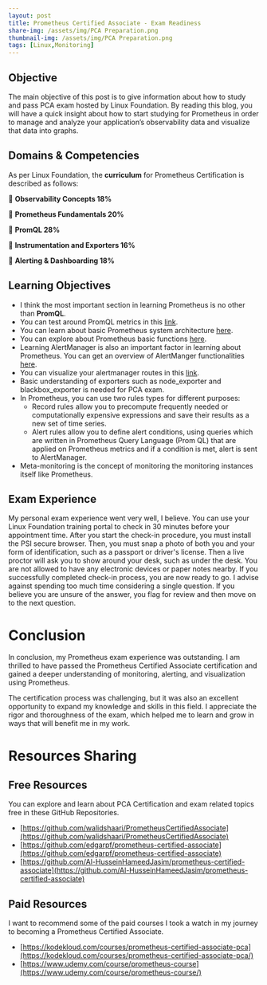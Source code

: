 ```yaml
---
layout: post
title: Prometheus Certified Associate - Exam Readiness
share-img: /assets/img/PCA Preparation.png
thumbnail-img: /assets/img/PCA Preparation.png
tags: [Linux,Monitoring]
---
```

## Objective

The main objective of this post is to give information about how to study and pass PCA exam hosted by Linux Foundation. By reading this blog, you will have a quick insight about how to start studying for Prometheus in order to manage and analyze your application’s observability data and visualize that data into graphs. 

## **Domains & Competencies**

As per Linux Foundation, the **curriculum** for Prometheus Certification is described as follows:

📄 **Observability Concepts                   18%**

📄 **Prometheus Fundamentals            20%**

📄 **PromQL                                                28%**

📄 **Instrumentation and Exporters     16%**

📄 **Alerting & Dashboarding                18%**

## Learning Objectives

- I think the most important section in learning Prometheus is no other than **PromQL**.
- You can test around PromQL metrics in this [link](https://demo.promlens.com/).
- You can learn about basic Prometheus system architecture [here](https://prometheus.io/docs/introduction/overview/#architecture).
- You can explore about Prometheus basic functions [here](https://prometheus.io/docs/prometheus/latest/querying/functions/).
- Learning AlertManager is also an important factor in learning about Prometheus. You can get an overview of AlertManger functionalities [here](https://prometheus.io/docs/alerting/latest/alertmanager/).
- You can visualize your alertmanager routes in this [link](https://prometheus.io/webtools/alerting/routing-tree-editor/).
- Basic understanding of exporters such as node_exporter and blackbox_exporter is needed for PCA exam.
- In Prometheus, you can use two rules types for different purposes:
    - Record rules allow you to precompute frequently needed or computationally expensive expressions and save their results as a new set of time series.
    - Alert rules allow you to define alert conditions, using queries which are written in Prometheus Query Language (Prom QL) that are applied on Prometheus metrics and if a condition is met, alert is sent to AlertManager.
- Meta-monitoring is the concept of monitoring the monitoring instances itself like Prometheus.

## Exam Experience

My personal exam experience went very well, I believe. You can use your Linux Foundation training portal to check in 30 minutes before your appointment time. After you start the check-in procedure, you must install the PSI secure browser. Then, you must snap a photo of both you and your form of identification, such as a passport or driver's license. Then a live proctor will ask you to show around your desk, such as under the desk. You are not allowed to have any electronic devices or paper notes nearby. If you successfully completed check-in process, you are now ready to go. I advise against spending too much time considering a single question. If you believe you are unsure of the answer, you flag for review and then move on to the next question.

# Conclusion

In conclusion, my Prometheus exam experience was outstanding. I am thrilled to have passed the Prometheus Certified Associate certification and gained a deeper understanding of monitoring, alerting, and visualization using Prometheus.

The certification process was challenging, but it was also an excellent opportunity to expand my knowledge and skills in this field. I appreciate the rigor and thoroughness of the exam, which helped me to learn and grow in ways that will benefit me in my work.

# Resources Sharing

## Free Resources

You can explore and learn about PCA Certification and exam related topics free in these GitHub Repositories.

- [https://github.com/walidshaari/PrometheusCertifiedAssociate](https://github.com/walidshaari/PrometheusCertifiedAssociate)
- [https://github.com/edgarpf/prometheus-certified-associate](https://github.com/edgarpf/prometheus-certified-associate)
- [https://github.com/Al-HusseinHameedJasim/prometheus-certified-associate](https://github.com/Al-HusseinHameedJasim/prometheus-certified-associate)

## Paid Resources

I want to recommend some of the paid courses I took a watch in my journey to becoming a Prometheus Certified Associate.

- [https://kodekloud.com/courses/prometheus-certified-associate-pca](https://kodekloud.com/courses/prometheus-certified-associate-pca/)
- [https://www.udemy.com/course/prometheus-course](https://www.udemy.com/course/prometheus-course/)